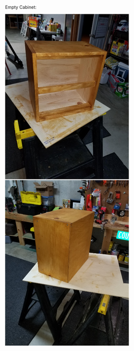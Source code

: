 Empty Cabinet:


<img src="cabinet-front.jpg" width="400">
<img src="cabinet-back.jpg" width="400">
